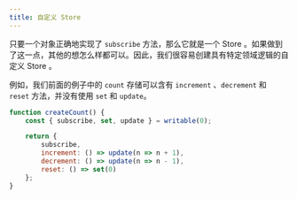 ```yaml
---
title: 自定义 Store
---
```


只要一个对象正确地实现了 `subscribe` 方法，那么它就是一个 Store 。如果做到了这一点，其他的想怎么样都可以。因此，我们很容易创建具有特定领域逻辑的自定义 Store 。

例如，我们前面的例子中的 `count` 存储可以含有 `increment` 、`decrement` 和 `reset` 方法，并没有使用 `set` 和 `update`。

```js
function createCount() {
	const { subscribe, set, update } = writable(0);

	return {
		subscribe,
		increment: () => update(n => n + 1),
		decrement: () => update(n => n - 1),
		reset: () => set(0)
	};
}
```

